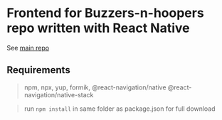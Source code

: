 # Frontend for Buzzers-n-hoopers repo written with React Native
See [main repo](https://github.com/jkgs1/Buzzers-n-hoopers)

## Requirements
>npm, npx, yup, formik, @react-navigation/native @react-navigation/native-stack

>run `npm install` in same folder as package.json for full download

